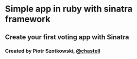 # Simple app in ruby with sinatra framework

## Create your first voting app with Sinatra
### Created by Piotr Szotkowski, [@chastell](https://twitter.com/chastell)


##
###

